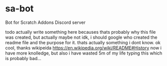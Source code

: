 # sa-bot
Bot for Scratch Addons Discord server

todo actually write something here becauses thats probably why this file was created, but actually maybe not idk, i should google who created the readme file and the purpose for it. thats actually something i dont know. ok cool, thanks wikipeida https://en.wikipedia.org/wiki/README#History now i have more knolledge, but also i have wasted 5m of my life typing this which is probably bad...
